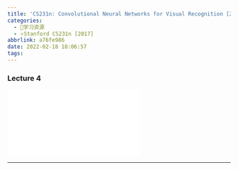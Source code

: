 ```yaml
---
title: 'CS231n: Convolutional Neural Networks for Visual Recognition [2017] Lecture 4'
categories:
  - 🌙学习资源
  - ⭐Stanford CS231n [2017]
abbrlink: a76fe986
date: 2022-02-18 18:06:57
tags:
---
```


### Lecture 4

<iframe src="//player.bilibili.com/player.html?aid=976948078&bvid=BV1D44y1Y7v8&cid=447556732&page=4" scrolling="no" border="0" frameborder="no" framespacing="0" allowfullscreen="true"> </iframe>

<!--more-->

***
